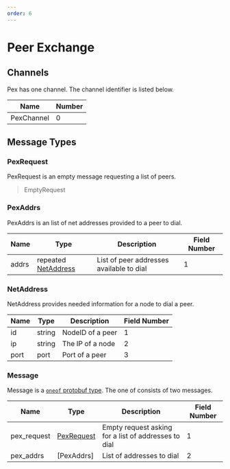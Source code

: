 ```yaml
---
order: 6
---
```


# Peer Exchange

## Channels

Pex has one channel. The channel identifier is listed below. 

| Name       | Number |
|------------|--------|
| PexChannel | 0      |

## Message Types

### PexRequest

PexRequest is an empty message requesting a list of peers. 

> EmptyRequest

### PexAddrs

PexAddrs is an list of net addresses provided to a peer to dial.

| Name  | Type                               | Description                              | Field Number |
|-------|------------------------------------|------------------------------------------|--------------|
| addrs | repeated [NetAddress](#netaddress) | List of peer addresses available to dial | 1            |

### NetAddress

NetAddress provides needed information for a node to dial a peer.

| Name | Type   | Description      | Field Number |
|------|--------|------------------|--------------|
| id   | string | NodeID of a peer | 1            |
| ip   | string | The IP of a node | 2            |
| port | port   | Port of a peer   | 3            |



### Message

Message is a [`oneof` protobuf type](https://developers.google.com/protocol-buffers/docs/proto#oneof). The one of consists of two messages.

| Name        | Type                      | Description                                          | Field Number |
|-------------|---------------------------|------------------------------------------------------|--------------|
| pex_request | [PexRequest](#pexrequest) | Empty request asking for a list of addresses to dial | 1            |
| pex_addrs   | [PexAddrs]                | List of addresses to dial                            | 2            |

